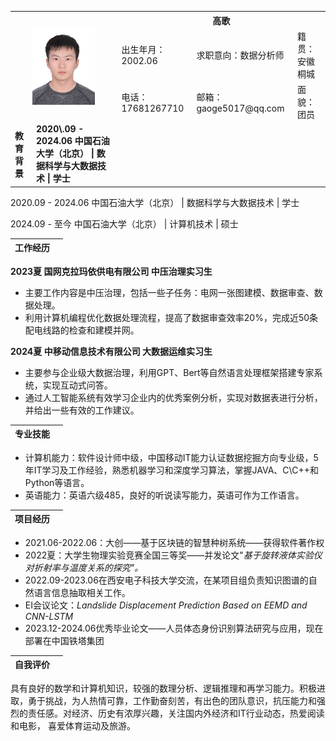 ﻿<table>
        <!-- 第一行 -->
        <tr>
            <!-- 合并 2 列 3 行，放置图片 -->
            <th colspan="2" rowspan="3">
                <img src="./YiCunZhaoPian.jpg" alt="描述" width="100px">
            </th>
            <!-- 个人姓名 -->
            <th colspan="3" rowspan="1">
                <b>高歌</b>
            </th>
        </tr>
        <!-- 第二行 -->
        <tr>
            <!-- 出生年月 -->
            <td colspan="1">出生年月：2002.06</td>
            <!-- 求职意向 -->
            <td colspan="1">求职意向：数据分析师</td>
            <!-- 籍贯 -->
            <td colspan="1">籍贯：安徽桐城</td>
        </tr>
        <!-- 第三行 -->
        <tr>
            <!-- 电话 -->
            <td colspan="1">电话：17681267710</td>
            <!-- 邮箱 -->
            <td colspan="1">邮箱： gaoge5017@qq.com</td>
            <!-- 政治面貌 -->
            <td colspan="1">面貌：团员</td>
        </tr>
        <!-- 第四行 -->
        <tr>
            <!-- 教育背景标题 -->
            <td colspan="1">
                <b>教育背景</b>
            </td>
            <td  colspan="1" rowspan="3">
                <b>2020\.09 - 2024.06       	中国石油大学（北京）	| 数据科学与大数据技术	 | 学士 </b>
            </td>
        </tr>
        <!-- 第五行 -->
    </table>

2020\.09 - 2024.06       	中国石油大学（北京）	| 数据科学与大数据技术	 | 学士 

2024\.09 - 至今           		中国石油大学（北京）	 | 计算机技术				 | 硕士      

|**工作经历**||
| :-: | :-: |
**2023夏			国网克拉玛依供电有限公司			中压治理实习生**

- 主要工作内容是中压治理，包括一些子任务：电网一张图建模、数据审查、数据处理。
- 利用计算机编程优化数据处理流程，提高了数据审查效率20%，完成近50条配电线路的检查和建模并网。

**2024夏			中移动信息技术有限公司			大数据运维实习生**

- 主要参与企业级大数据治理，利用GPT、Bert等自然语言处理框架搭建专家系统，实现互动式问答。
- 通过人工智能系统有效学习企业内的优秀案例分析，实现对数据表进行分析，并给出一些有效的工作建议。

|**专业技能**||
| :-: | :-: |
- 计算机能力：软件设计师中级，中国移动IT能力认证数据挖掘方向专业级，5年IT学习及工作经验，熟悉机器学习和深度学习算法，掌握JAVA、C\C++和Python等语言。
- 英语能力：英语六级485，良好的听说读写能力，英语可作为工作语言。

|**项目经历**||
| :-: | :-: |
- 2021.06-2022.06：大创——基于区块链的智慧种树系统——获得软件著作权
- 2022夏：大学生物理实验竞赛全国三等奖——并发论文"*基于旋转液体实验仪对折射率与温度关系的探究"。*
- 2022.09-2023.06在西安电子科技大学交流，在某项目组负责知识图谱的自然语言信息抽取相关工作。
- EI会议论文：*Landslide Displacement Prediction Based on EEMD and CNN-LSTM*
- 2023.12-2024.06优秀毕业论文——人员体态身份识别算法研究与应用，现在部署在中国铁塔集团

|**自我评价**||
| :-: | :-: |
具有良好的数学和计算机知识，较强的数理分析、逻辑推理和再学习能力。积极进取，勇于挑战，为人热情可靠，工作勤奋刻苦，有出色的团队意识，抗压能力和强烈的责任感。对经济、历史有浓厚兴趣，关注国内外经济和IT行业动态，热爱阅读和电影， 喜爱体育运动及旅游。
